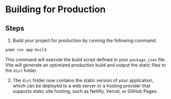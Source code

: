 # Building for Production

## Steps

1. Build your project for production by running the following command.

```bash
pnpm run app:build
```

This command will execute the build script defined in your `package.json` file. Vite will generate an optimized production build and output the static files to the `dist` folder.

2. The `dist` folder now contains the static version of your application, which can be deployed to a web server or a hosting provider that supports static site hosting, such as Netlify, Vercel, or GitHub Pages.

